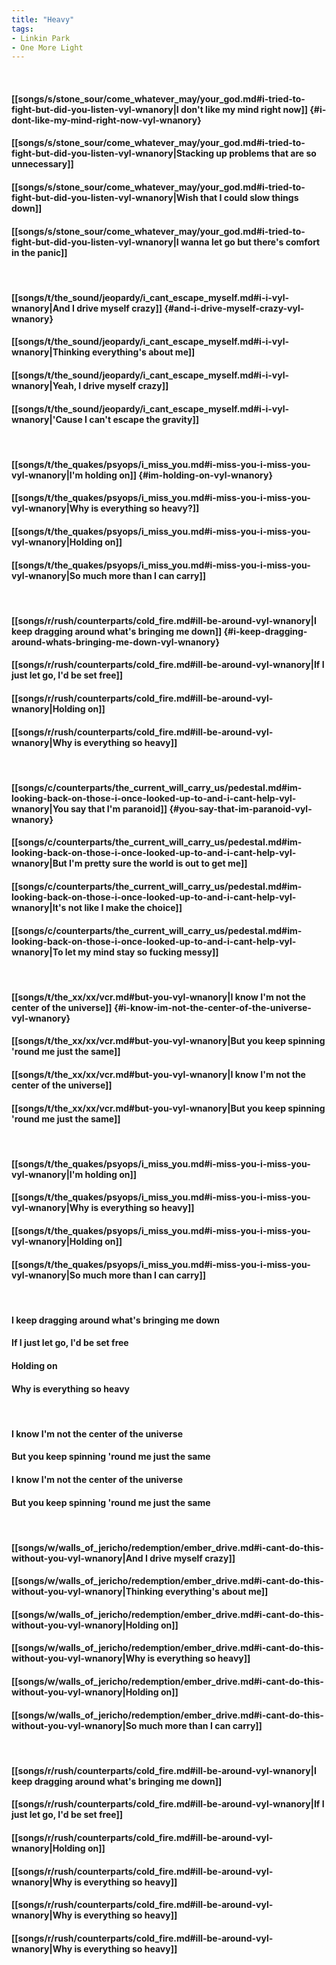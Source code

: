 ```yaml
---
title: "Heavy"
tags:
- Linkin Park
- One More Light
---
```

&nbsp;
#### [[songs/s/stone_sour/come_whatever_may/your_god.md#i-tried-to-fight-but-did-you-listen-vyl-wnanory|I don't like my mind right now]] {#i-dont-like-my-mind-right-now-vyl-wnanory}
#### [[songs/s/stone_sour/come_whatever_may/your_god.md#i-tried-to-fight-but-did-you-listen-vyl-wnanory|Stacking up problems that are so unnecessary]]
#### [[songs/s/stone_sour/come_whatever_may/your_god.md#i-tried-to-fight-but-did-you-listen-vyl-wnanory|Wish that I could slow things down]]
#### [[songs/s/stone_sour/come_whatever_may/your_god.md#i-tried-to-fight-but-did-you-listen-vyl-wnanory|I wanna let go but there's comfort in the panic]]
&nbsp;
#### [[songs/t/the_sound/jeopardy/i_cant_escape_myself.md#i-i-vyl-wnanory|And I drive myself crazy]] {#and-i-drive-myself-crazy-vyl-wnanory}
#### [[songs/t/the_sound/jeopardy/i_cant_escape_myself.md#i-i-vyl-wnanory|Thinking everything's about me]]
#### [[songs/t/the_sound/jeopardy/i_cant_escape_myself.md#i-i-vyl-wnanory|Yeah, I drive myself crazy]]
#### [[songs/t/the_sound/jeopardy/i_cant_escape_myself.md#i-i-vyl-wnanory|'Cause I can't escape the gravity]]
&nbsp;
#### [[songs/t/the_quakes/psyops/i_miss_you.md#i-miss-you-i-miss-you-vyl-wnanory|I'm holding on]] {#im-holding-on-vyl-wnanory}
#### [[songs/t/the_quakes/psyops/i_miss_you.md#i-miss-you-i-miss-you-vyl-wnanory|Why is everything so heavy?]]
#### [[songs/t/the_quakes/psyops/i_miss_you.md#i-miss-you-i-miss-you-vyl-wnanory|Holding on]]
#### [[songs/t/the_quakes/psyops/i_miss_you.md#i-miss-you-i-miss-you-vyl-wnanory|So much more than I can carry]]
&nbsp;
#### [[songs/r/rush/counterparts/cold_fire.md#ill-be-around-vyl-wnanory|I keep dragging around what's bringing me down]] {#i-keep-dragging-around-whats-bringing-me-down-vyl-wnanory}
#### [[songs/r/rush/counterparts/cold_fire.md#ill-be-around-vyl-wnanory|If I just let go, I'd be set free]]
#### [[songs/r/rush/counterparts/cold_fire.md#ill-be-around-vyl-wnanory|Holding on]]
#### [[songs/r/rush/counterparts/cold_fire.md#ill-be-around-vyl-wnanory|Why is everything so heavy]]
&nbsp;
#### [[songs/c/counterparts/the_current_will_carry_us/pedestal.md#im-looking-back-on-those-i-once-looked-up-to-and-i-cant-help-vyl-wnanory|You say that I'm paranoid]] {#you-say-that-im-paranoid-vyl-wnanory}
#### [[songs/c/counterparts/the_current_will_carry_us/pedestal.md#im-looking-back-on-those-i-once-looked-up-to-and-i-cant-help-vyl-wnanory|But I'm pretty sure the world is out to get me]]
#### [[songs/c/counterparts/the_current_will_carry_us/pedestal.md#im-looking-back-on-those-i-once-looked-up-to-and-i-cant-help-vyl-wnanory|It's not like I make the choice]]
#### [[songs/c/counterparts/the_current_will_carry_us/pedestal.md#im-looking-back-on-those-i-once-looked-up-to-and-i-cant-help-vyl-wnanory|To let my mind stay so fucking messy]]
&nbsp;
#### [[songs/t/the_xx/xx/vcr.md#but-you-vyl-wnanory|I know I'm not the center of the universe]] {#i-know-im-not-the-center-of-the-universe-vyl-wnanory}
#### [[songs/t/the_xx/xx/vcr.md#but-you-vyl-wnanory|But you keep spinning 'round me just the same]]
#### [[songs/t/the_xx/xx/vcr.md#but-you-vyl-wnanory|I know I'm not the center of the universe]]
#### [[songs/t/the_xx/xx/vcr.md#but-you-vyl-wnanory|But you keep spinning 'round me just the same]]
&nbsp;
#### [[songs/t/the_quakes/psyops/i_miss_you.md#i-miss-you-i-miss-you-vyl-wnanory|I'm holding on]]
#### [[songs/t/the_quakes/psyops/i_miss_you.md#i-miss-you-i-miss-you-vyl-wnanory|Why is everything so heavy]]
#### [[songs/t/the_quakes/psyops/i_miss_you.md#i-miss-you-i-miss-you-vyl-wnanory|Holding on]]
#### [[songs/t/the_quakes/psyops/i_miss_you.md#i-miss-you-i-miss-you-vyl-wnanory|So much more than I can carry]]
&nbsp;
#### I keep dragging around what's bringing me down
#### If I just let go, I'd be set free
#### Holding on
#### Why is everything so heavy
&nbsp;
#### I know I'm not the center of the universe
#### But you keep spinning 'round me just the same
#### I know I'm not the center of the universe
#### But you keep spinning 'round me just the same
&nbsp;
#### [[songs/w/walls_of_jericho/redemption/ember_drive.md#i-cant-do-this-without-you-vyl-wnanory|And I drive myself crazy]]
#### [[songs/w/walls_of_jericho/redemption/ember_drive.md#i-cant-do-this-without-you-vyl-wnanory|Thinking everything's about me]]
#### [[songs/w/walls_of_jericho/redemption/ember_drive.md#i-cant-do-this-without-you-vyl-wnanory|Holding on]]
#### [[songs/w/walls_of_jericho/redemption/ember_drive.md#i-cant-do-this-without-you-vyl-wnanory|Why is everything so heavy]]
#### [[songs/w/walls_of_jericho/redemption/ember_drive.md#i-cant-do-this-without-you-vyl-wnanory|Holding on]]
#### [[songs/w/walls_of_jericho/redemption/ember_drive.md#i-cant-do-this-without-you-vyl-wnanory|So much more than I can carry]]
&nbsp;
#### [[songs/r/rush/counterparts/cold_fire.md#ill-be-around-vyl-wnanory|I keep dragging around what's bringing me down]]
#### [[songs/r/rush/counterparts/cold_fire.md#ill-be-around-vyl-wnanory|If I just let go, I'd be set free]]
#### [[songs/r/rush/counterparts/cold_fire.md#ill-be-around-vyl-wnanory|Holding on]]
#### [[songs/r/rush/counterparts/cold_fire.md#ill-be-around-vyl-wnanory|Why is everything so heavy]]
#### [[songs/r/rush/counterparts/cold_fire.md#ill-be-around-vyl-wnanory|Why is everything so heavy]]
#### [[songs/r/rush/counterparts/cold_fire.md#ill-be-around-vyl-wnanory|Why is everything so heavy]]
